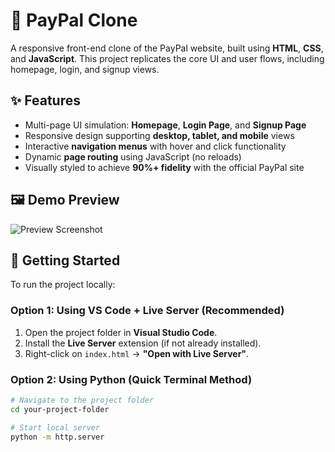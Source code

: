 # 🧾 PayPal Clone

A responsive front-end clone of the PayPal website, built using **HTML**, **CSS**, and **JavaScript**. This project replicates the core UI and user flows, including homepage, login, and signup views.

## ✨ Features

- Multi-page UI simulation: **Homepage**, **Login Page**, and **Signup Page**
- Responsive design supporting **desktop, tablet, and mobile** views
- Interactive **navigation menus** with hover and click functionality
- Dynamic **page routing** using JavaScript (no reloads)
- Visually styled to achieve **90%+ fidelity** with the official PayPal site

## 🖼️ Demo Preview

![Preview Screenshot](images/preview.png) <!-- Optional if you want to add a screenshot -->

## 🚀 Getting Started

To run the project locally:

### Option 1: Using VS Code + Live Server (Recommended)
1. Open the project folder in **Visual Studio Code**.
2. Install the **Live Server** extension (if not already installed).
3. Right-click on `index.html` → **"Open with Live Server"**.

### Option 2: Using Python (Quick Terminal Method)
```bash
# Navigate to the project folder
cd your-project-folder

# Start local server
python -m http.server
